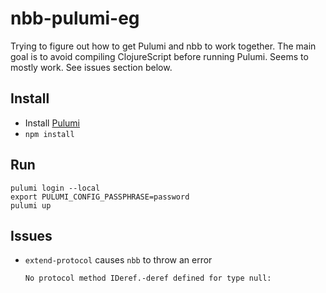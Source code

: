 # nbb-pulumi-eg
Trying to figure out how to get Pulumi and nbb to work together.
The main goal is to avoid compiling ClojureScript before running Pulumi.
Seems to mostly work. See issues section below.

## Install
* Install [Pulumi](https://www.pulumi.com/docs/get-started/install/)
* `npm install`

## Run
```shell
pulumi login --local
export PULUMI_CONFIG_PASSPHRASE=password
pulumi up
```

## Issues
* `extend-protocol` causes `nbb` to throw an error
  ```
  No protocol method IDeref.-deref defined for type null:

  ```
